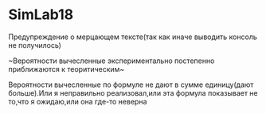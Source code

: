 # SimLab18

Предупреждение о мерцающем тексте(так как иначе выводить консоль не получилось)

~Вероятности вычесленные экспериментально постепенно приближаются к теоритическим~

Вероятности вычесленные по формуле не дают в сумме единицу(дают больше).Или я неправильно реализовал,или эта формула показывает не то,что я ожидаю,или она где-то неверна
